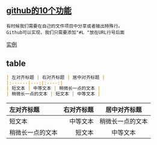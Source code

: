 ## [github的10个功能](https://chenxuehu.com/article/2014/11/3718.html)
	有时候我们需要在自己的文件项目中分享或者输出特殊行。
	Github可以实现，我们只需要添加"#L "放在URL行号后面  
	
[实例](https://github.com/tikazyq/crawlab/blob/master/crawlab/bin/run_worker.py#L10#L15)  

## table
```markdown
| 左对齐标题 | 右对齐标题 | 居中对齐标题 |
|:------|---:|:----:|
| 短文本 | 中等文本 | 稍微长一点的文本 |
| 稍微长一点的文本 | 短文本 | 中等文本 |
```  

| 左对齐标题 | 右对齐标题 | 居中对齐标题 |
| :------ | ---: | :----: |
| 短文本 | 中等文本 | 稍微长一点的文本 |
| 稍微长一点的文本 | 短文本 | 中等文本 |  

	

